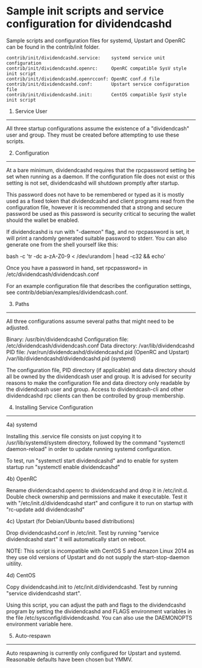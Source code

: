 Sample init scripts and service configuration for dividendcashd
==========================================================

Sample scripts and configuration files for systemd, Upstart and OpenRC
can be found in the contrib/init folder.

    contrib/init/dividendcashd.service:    systemd service unit configuration
    contrib/init/dividendcashd.openrc:     OpenRC compatible SysV style init script
    contrib/init/dividendcashd.openrcconf: OpenRC conf.d file
    contrib/init/dividendcashd.conf:       Upstart service configuration file
    contrib/init/dividendcashd.init:       CentOS compatible SysV style init script

1. Service User
---------------------------------

All three startup configurations assume the existence of a "dividendcash" user
and group.  They must be created before attempting to use these scripts.

2. Configuration
---------------------------------

At a bare minimum, dividendcashd requires that the rpcpassword setting be set
when running as a daemon.  If the configuration file does not exist or this
setting is not set, dividendcashd will shutdown promptly after startup.

This password does not have to be remembered or typed as it is mostly used
as a fixed token that dividendcashd and client programs read from the configuration
file, however it is recommended that a strong and secure password be used
as this password is security critical to securing the wallet should the
wallet be enabled.

If dividendcashd is run with "-daemon" flag, and no rpcpassword is set, it will
print a randomly generated suitable password to stderr.  You can also
generate one from the shell yourself like this:

bash -c 'tr -dc a-zA-Z0-9 < /dev/urandom | head -c32 && echo'

Once you have a password in hand, set rpcpassword= in /etc/dividendcash/dividendcash.conf

For an example configuration file that describes the configuration settings,
see contrib/debian/examples/dividendcash.conf.

3. Paths
---------------------------------

All three configurations assume several paths that might need to be adjusted.

Binary:              /usr/bin/dividendcashd
Configuration file:  /etc/dividendcash/dividendcash.conf
Data directory:      /var/lib/dividendcashd
PID file:            /var/run/dividendcashd/dividendcashd.pid (OpenRC and Upstart)
                     /var/lib/dividendcashd/dividendcashd.pid (systemd)

The configuration file, PID directory (if applicable) and data directory
should all be owned by the dividendcash user and group.  It is advised for security
reasons to make the configuration file and data directory only readable by the
dividendcash user and group.  Access to dividendcash-cli and other dividendcashd rpc clients
can then be controlled by group membership.

4. Installing Service Configuration
-----------------------------------

4a) systemd

Installing this .service file consists on just copying it to
/usr/lib/systemd/system directory, followed by the command
"systemctl daemon-reload" in order to update running systemd configuration.

To test, run "systemctl start dividendcashd" and to enable for system startup run
"systemctl enable dividendcashd"

4b) OpenRC

Rename dividendcashd.openrc to dividendcashd and drop it in /etc/init.d.  Double
check ownership and permissions and make it executable.  Test it with
"/etc/init.d/dividendcashd start" and configure it to run on startup with
"rc-update add dividendcashd"

4c) Upstart (for Debian/Ubuntu based distributions)

Drop dividendcashd.conf in /etc/init.  Test by running "service dividendcashd start"
it will automatically start on reboot.

NOTE: This script is incompatible with CentOS 5 and Amazon Linux 2014 as they
use old versions of Upstart and do not supply the start-stop-daemon uitility.

4d) CentOS

Copy dividendcashd.init to /etc/init.d/dividendcashd. Test by running "service dividendcashd start".

Using this script, you can adjust the path and flags to the dividendcashd program by
setting the dividendcashd and FLAGS environment variables in the file
/etc/sysconfig/dividendcashd. You can also use the DAEMONOPTS environment variable here.

5. Auto-respawn
-----------------------------------

Auto respawning is currently only configured for Upstart and systemd.
Reasonable defaults have been chosen but YMMV.
